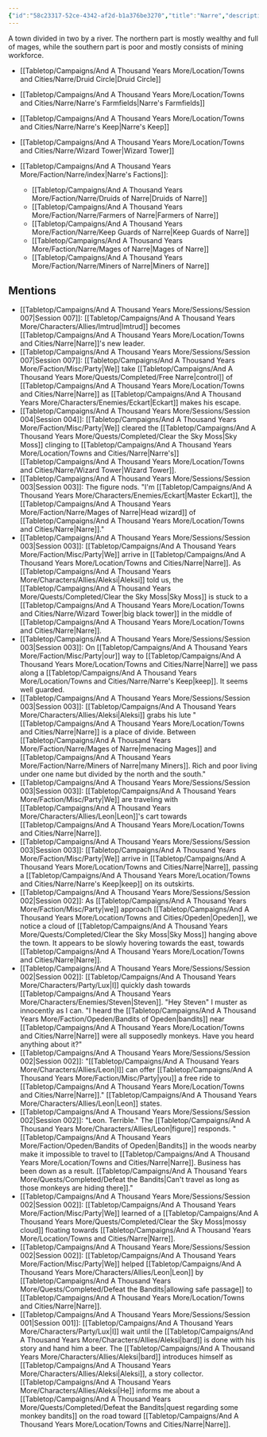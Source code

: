 ```yaml
---
{"id":"58c23317-52ce-4342-af2d-b1a376be3270","title":"Narre","description":"A town divided in two by a river. The northern part is mostly wealthy and full of mages, while the southern part is poor and mostly consists of mining workforce.","isCurrentLocation":false,"publish":true,"date_created":"Monday, February 27th 2023, 10:12:40 am","date_modified":"Friday, April 19th 2024, 6:31:19 pm","cssclasses":["mado-heading"],"path":"Tabletop/Campaigns/And A Thousand Years More/Location/Towns and Cities/Narre.md","permalink":"/tabletop/campaigns/and-a-thousand-years-more/location/towns-and-cities/narre/","PassFrontmatter":true}
---
```



A town divided in two by a river. The northern part is mostly wealthy and full of mages, while the southern part is poor and mostly consists of mining workforce.

- [[Tabletop/Campaigns/And A Thousand Years More/Location/Towns and Cities/Narre/Druid Circle\|Druid Circle]]
- [[Tabletop/Campaigns/And A Thousand Years More/Location/Towns and Cities/Narre/Narre's Farmfields\|Narre's Farmfields]]
- [[Tabletop/Campaigns/And A Thousand Years More/Location/Towns and Cities/Narre/Narre's Keep\|Narre's Keep]]
- [[Tabletop/Campaigns/And A Thousand Years More/Location/Towns and Cities/Narre/Wizard Tower\|Wizard Tower]]


- [[Tabletop/Campaigns/And A Thousand Years More/Faction/Narre/index\|Narre's Factions]]: 
    - [[Tabletop/Campaigns/And A Thousand Years More/Faction/Narre/Druids of Narre\|Druids of Narre]]
    - [[Tabletop/Campaigns/And A Thousand Years More/Faction/Narre/Farmers of Narre\|Farmers of Narre]]
    - [[Tabletop/Campaigns/And A Thousand Years More/Faction/Narre/Keep Guards of Narre\|Keep Guards of Narre]]
    - [[Tabletop/Campaigns/And A Thousand Years More/Faction/Narre/Mages of Narre\|Mages of Narre]]
    - [[Tabletop/Campaigns/And A Thousand Years More/Faction/Narre/Miners of Narre\|Miners of Narre]]



## Mentions

- [[Tabletop/Campaigns/And A Thousand Years More/Sessions/Session 007\|Session 007]]: [[Tabletop/Campaigns/And A Thousand Years More/Characters/Allies/Imtrud\|Imtrud]] becomes [[Tabletop/Campaigns/And A Thousand Years More/Location/Towns and Cities/Narre\|Narre]]'s new leader.
- [[Tabletop/Campaigns/And A Thousand Years More/Sessions/Session 007\|Session 007]]: [[Tabletop/Campaigns/And A Thousand Years More/Faction/Misc/Party\|We]] take [[Tabletop/Campaigns/And A Thousand Years More/Quests/Completed/Free Narre\|control]] of [[Tabletop/Campaigns/And A Thousand Years More/Location/Towns and Cities/Narre\|Narre]] as [[Tabletop/Campaigns/And A Thousand Years More/Characters/Enemies/Eckart\|Eckart]] makes his escape.
- [[Tabletop/Campaigns/And A Thousand Years More/Sessions/Session 004\|Session 004]]: [[Tabletop/Campaigns/And A Thousand Years More/Faction/Misc/Party\|We]] cleared the [[Tabletop/Campaigns/And A Thousand Years More/Quests/Completed/Clear the Sky Moss\|Sky Moss]] clinging to [[Tabletop/Campaigns/And A Thousand Years More/Location/Towns and Cities/Narre\|Narre's]] [[Tabletop/Campaigns/And A Thousand Years More/Location/Towns and Cities/Narre/Wizard Tower\|Wizard Tower]].
- [[Tabletop/Campaigns/And A Thousand Years More/Sessions/Session 003\|Session 003]]: The figure nods. "I'm [[Tabletop/Campaigns/And A Thousand Years More/Characters/Enemies/Eckart\|Master Eckart]], the [[Tabletop/Campaigns/And A Thousand Years More/Faction/Narre/Mages of Narre\|Head wizard]] of [[Tabletop/Campaigns/And A Thousand Years More/Location/Towns and Cities/Narre\|Narre]]."
- [[Tabletop/Campaigns/And A Thousand Years More/Sessions/Session 003\|Session 003]]: [[Tabletop/Campaigns/And A Thousand Years More/Faction/Misc/Party\|We]] arrive in [[Tabletop/Campaigns/And A Thousand Years More/Location/Towns and Cities/Narre\|Narre]]. As [[Tabletop/Campaigns/And A Thousand Years More/Characters/Allies/Aleksi\|Aleksi]] told us, the [[Tabletop/Campaigns/And A Thousand Years More/Quests/Completed/Clear the Sky Moss\|Sky Moss]] is stuck to a [[Tabletop/Campaigns/And A Thousand Years More/Location/Towns and Cities/Narre/Wizard Tower\|big black tower]] in the middle of [[Tabletop/Campaigns/And A Thousand Years More/Location/Towns and Cities/Narre\|Narre]].
- [[Tabletop/Campaigns/And A Thousand Years More/Sessions/Session 003\|Session 003]]: On [[Tabletop/Campaigns/And A Thousand Years More/Faction/Misc/Party\|our]] way to [[Tabletop/Campaigns/And A Thousand Years More/Location/Towns and Cities/Narre\|Narre]] we pass along a [[Tabletop/Campaigns/And A Thousand Years More/Location/Towns and Cities/Narre/Narre's Keep\|keep]]. It seems well guarded.
- [[Tabletop/Campaigns/And A Thousand Years More/Sessions/Session 003\|Session 003]]: [[Tabletop/Campaigns/And A Thousand Years More/Characters/Allies/Aleksi\|Aleksi]] grabs his lute "[[Tabletop/Campaigns/And A Thousand Years More/Location/Towns and Cities/Narre\|Narre]] is a place of divide. Between [[Tabletop/Campaigns/And A Thousand Years More/Faction/Narre/Mages of Narre\|menacing Mages]] and [[Tabletop/Campaigns/And A Thousand Years More/Faction/Narre/Miners of Narre\|many Miners]]. Rich and poor living under one name but divided by the north and the south."
- [[Tabletop/Campaigns/And A Thousand Years More/Sessions/Session 003\|Session 003]]: [[Tabletop/Campaigns/And A Thousand Years More/Faction/Misc/Party\|We]] are traveling with [[Tabletop/Campaigns/And A Thousand Years More/Characters/Allies/Leon\|Leon]]'s cart towards [[Tabletop/Campaigns/And A Thousand Years More/Location/Towns and Cities/Narre\|Narre]].
- [[Tabletop/Campaigns/And A Thousand Years More/Sessions/Session 003\|Session 003]]: [[Tabletop/Campaigns/And A Thousand Years More/Faction/Misc/Party\|We]] arrive in [[Tabletop/Campaigns/And A Thousand Years More/Location/Towns and Cities/Narre\|Narre]], passing a [[Tabletop/Campaigns/And A Thousand Years More/Location/Towns and Cities/Narre/Narre's Keep\|keep]] on its outskirts.
- [[Tabletop/Campaigns/And A Thousand Years More/Sessions/Session 002\|Session 002]]: As [[Tabletop/Campaigns/And A Thousand Years More/Faction/Misc/Party\|we]] approach [[Tabletop/Campaigns/And A Thousand Years More/Location/Towns and Cities/Opeden\|Opeden]], we notice a cloud of [[Tabletop/Campaigns/And A Thousand Years More/Quests/Completed/Clear the Sky Moss\|Sky Moss]] hanging above the town. It appears to be slowly hovering towards the east, towards [[Tabletop/Campaigns/And A Thousand Years More/Location/Towns and Cities/Narre\|Narre]].
- [[Tabletop/Campaigns/And A Thousand Years More/Sessions/Session 002\|Session 002]]: [[Tabletop/Campaigns/And A Thousand Years More/Characters/Party/Lux\|I]] quickly dash towards [[Tabletop/Campaigns/And A Thousand Years More/Characters/Enemies/Steven\|Steven]]. "Hey Steven" I muster as innocently as I can. "I heard the [[Tabletop/Campaigns/And A Thousand Years More/Faction/Opeden/Bandits of Opeden\|bandits]] near [[Tabletop/Campaigns/And A Thousand Years More/Location/Towns and Cities/Narre\|Narre]] were all supposedly monkeys. Have you heard anything about it?"
- [[Tabletop/Campaigns/And A Thousand Years More/Sessions/Session 002\|Session 002]]: "[[Tabletop/Campaigns/And A Thousand Years More/Characters/Allies/Leon\|I]] can offer [[Tabletop/Campaigns/And A Thousand Years More/Faction/Misc/Party\|you]] a free ride to [[Tabletop/Campaigns/And A Thousand Years More/Location/Towns and Cities/Narre\|Narre]]." [[Tabletop/Campaigns/And A Thousand Years More/Characters/Allies/Leon\|Leon]] states.
- [[Tabletop/Campaigns/And A Thousand Years More/Sessions/Session 002\|Session 002]]: "Leon. Terrible." The [[Tabletop/Campaigns/And A Thousand Years More/Characters/Allies/Leon\|figure]] responds. "[[Tabletop/Campaigns/And A Thousand Years More/Faction/Opeden/Bandits of Opeden\|Bandits]] in the woods nearby make it impossible to travel to [[Tabletop/Campaigns/And A Thousand Years More/Location/Towns and Cities/Narre\|Narre]]. Business has been down as a result. [[Tabletop/Campaigns/And A Thousand Years More/Quests/Completed/Defeat the Bandits\|Can't travel as long as those monkeys are hiding there]]."
- [[Tabletop/Campaigns/And A Thousand Years More/Sessions/Session 002\|Session 002]]: [[Tabletop/Campaigns/And A Thousand Years More/Faction/Misc/Party\|We]] learned of a [[Tabletop/Campaigns/And A Thousand Years More/Quests/Completed/Clear the Sky Moss\|mossy cloud]] floating towards [[Tabletop/Campaigns/And A Thousand Years More/Location/Towns and Cities/Narre\|Narre]].
- [[Tabletop/Campaigns/And A Thousand Years More/Sessions/Session 002\|Session 002]]: [[Tabletop/Campaigns/And A Thousand Years More/Faction/Misc/Party\|We]] helped [[Tabletop/Campaigns/And A Thousand Years More/Characters/Allies/Leon\|Leon]] by [[Tabletop/Campaigns/And A Thousand Years More/Quests/Completed/Defeat the Bandits\|allowing safe passage]] to [[Tabletop/Campaigns/And A Thousand Years More/Location/Towns and Cities/Narre\|Narre]].
- [[Tabletop/Campaigns/And A Thousand Years More/Sessions/Session 001\|Session 001]]: [[Tabletop/Campaigns/And A Thousand Years More/Characters/Party/Lux\|I]] wait until the [[Tabletop/Campaigns/And A Thousand Years More/Characters/Allies/Aleksi\|bard]] is done with his story and hand him a beer. The [[Tabletop/Campaigns/And A Thousand Years More/Characters/Allies/Aleksi\|bard]] introduces himself as [[Tabletop/Campaigns/And A Thousand Years More/Characters/Allies/Aleksi\|Aleksi]], a story collector. [[Tabletop/Campaigns/And A Thousand Years More/Characters/Allies/Aleksi\|He]] informs me about a [[Tabletop/Campaigns/And A Thousand Years More/Quests/Completed/Defeat the Bandits\|quest regarding some monkey bandits]] on the road toward [[Tabletop/Campaigns/And A Thousand Years More/Location/Towns and Cities/Narre\|Narre]].

